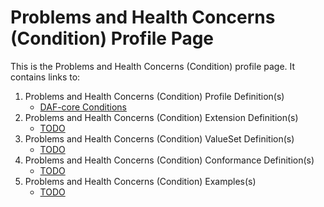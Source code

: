 # Problems and Health Concerns (Condition) Profile Page

This is the Problems and Health Concerns (Condition) profile page.  It contains links to:

1. Problems and Health Concerns (Condition) Profile Definition(s)
   * [DAF-core Conditions](daf-core-condition.html)
2. Problems and Health Concerns (Condition) Extension Definition(s)
    * [TODO]()
3. Problems and Health Concerns (Condition) ValueSet Definition(s)
    * [TODO]()
4. Problems and Health Concerns (Condition) Conformance Definition(s)
    * [TODO]()
5. Problems and Health Concerns (Condition) Examples(s)
    * [TODO]()